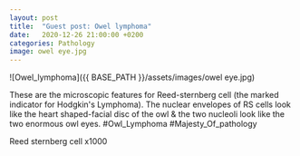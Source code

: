 ```yaml
---
layout: post
title:  "Guest post: Owel lymphoma"
date:   2020-12-26 21:00:00 +0200
categories: Pathology
image: owel eye.jpg
---
```


![Owel_lymphoma]({{ BASE_PATH }}/assets/images/owel eye.jpg)


These are the microscopic features for Reed-sternberg cell (the marked indicator for Hodgkin's Lymphoma). 
The nuclear envelopes of RS cells look like the heart shaped-facial disc of the owl & the two nucleoli look like the two enormous owl eyes. 
#Owl_Lymphoma
#Majesty_Of_pathology


Reed sternberg cell x1000
